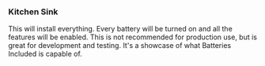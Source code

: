 ### Kitchen Sink

This will install everything. Every battery will be turned on and all the
features will be enabled. This is not recommended for production use, but is
great for development and testing. It's a showcase of what Batteries Included is
capable of.

